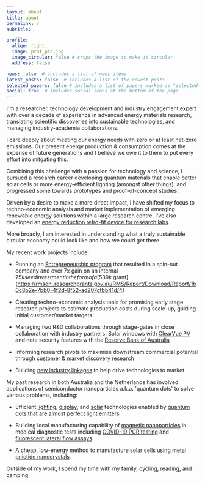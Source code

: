```yaml
---
layout: about
title: about
permalink: /
subtitle: 

profile:
  align: right
  image: prof_pic.jpg
  image_circular: false # crops the image to make it circular
  address: false

news: false  # includes a list of news items
latest_posts: false  # includes a list of the newest posts
selected_papers: false # includes a list of papers marked as "selected={true}"
social: true  # includes social icons at the bottom of the page
---
```


I'm a researcher, technology development and industry engagement expert with over a decade of experience in advanced energy materials research, translating scientific discoveries into sustainable technologies, and managing industry-academia collaborations.

I care deeply about meeting our energy needs with zero or at least net-zero emissions. Our present energy production & consumption comes at the expense of future generations and I believe we owe it to them to put every effort into mitgating this. 

Combining this challenge with a passion for technology and science, I pursued a research career developing quantum materials that enable better solar cells or more energy-efficient lighting (amongst other things), and progressed some towards prototypes and proof-of-concept studies.

Driven by a desire to make a more direct impact, I have shifted my focus to techno-economic analysis and market implementation of emerging renewable energy solutions within a large research centre. I've also developed an [energy reduction retro-fit device for research labs](https://nrmkirkwood.github.io/projects/fumehoodfred/).

More broadly, I am interested in understanding what a truly sustainable circular economy could look like and how we could get there.

My recent work projects include:

- Running an [Entrepreneurship program](https://excitonscience.com/entrepreneurship-funding) that resulted in a spin-out company and over 7x gain on an internal $75k seed investment in the form of a [$539k grant](https://rmsoni.researchgrants.gov.au/RMS/Report/Download/Report/1b0c8b2e-7bb0-4f2d-8f52-ad207cfbb41d/4)

- Creating techno-economic analysis tools for promising early stage research projects to estimate production costs during scale-up, guiding initial customer/market targets

- Managing two R&D collaborations through stage-gates in close collaboration with industry partners: Solar windows with [ClearVue PV](https://www.pv-magazine-australia.com/2021/06/29/how-nanoparticles-enabled-completely-clear-industry-standard-solar-windows-yes-theyre-finally-here-and-targeting-5-efficiency/) and note security features with the [Reserve Bank of Australia](https://excitonscience.com/themes/novel-security-features-reserve-bank-australia)

- Informing research pivots to maximise downstream commercial potential through [customer & market discovery research](https://www.linkedin.com/posts/nicholaskirkwood_avail-solar-receive-csiro-bonus-activity-7092707685506187264-1ePx?utm_source=share&utm_medium=member_desktop)

- Building [new industry linkages](https://excitonscience.com/connect-program-partners) to help drive technologies to market

My past research in both Australia and the Netherlands has involved applications of semiconductor nanoparticles a.k.a. 'quantum dots' to solve various problems, including: 

- Efficient [lighting](https://doi.org/10.1021/acsanm.0c00583), [display](https://doi.org/10.1002/admi.201600868), and [solar](https://doi.org/10.1016/j.solener.2017.04.034) technologies enabled by [quantum dots that are almost perfect light emitters](https://doi.org/10.1021/cm402645r)

- Building local manufacturing capability of [magnetic nanoparticles](https://doi.org/10.1021/acs.jpcc.3c01275) in medical diagnostic tests including [COVID-19 PCR testing](https://pursuit.unimelb.edu.au/articles/the-nanoparticle-ingredient-for-australian-made-covid-tests) and [fluorescent lateral flow assays](https://radetecdiagnostics.com/quantum-dot-technology/)

- A cheap, low-energy method to manufacture solar cells using [metal pnictide nanocrystals](https://doi.org/10.1002/admi.201901600)

Outside of my work, I spend my time with my family, cycling, reading, and camping.